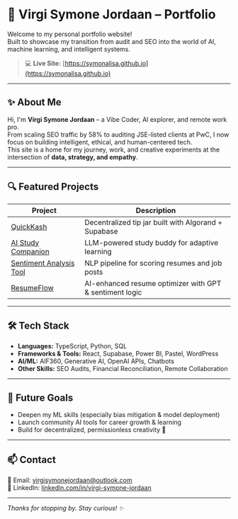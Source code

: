 # 🌿 Virgi Symone Jordaan – Portfolio

Welcome to my personal portfolio website!  
Built to showcase my transition from audit and SEO into the world of AI, machine learning, and intelligent systems.

> 💻 **Live Site:** [https://symonalisa.github.io](https://symonalisa.github.io)

---

## ✨ About Me

Hi, I'm **Virgi Symone Jordaan** – a Vibe Coder, AI explorer, and remote work pro.  
From scaling SEO traffic by 58% to auditing JSE-listed clients at PwC, I now focus on building intelligent, ethical, and human-centered tech.  
This site is a home for my journey, work, and creative experiments at the intersection of **data, strategy, and empathy**.

---

## 🔍 Featured Projects

| Project                     | Description                                      |
| --------------------------- | ------------------------------------------------ |
| [QuickKash](https://github.com/SymonaLisa/QuickKash)               | Decentralized tip jar built with Algorand + Supabase  |
| [AI Study Companion](https://github.com/SymonaLisa/AIStudyCompanion) | LLM-powered study buddy for adaptive learning         |
| [Sentiment Analysis Tool](https://github.com/SymonaLisa/SentimentAnalysis) | NLP pipeline for scoring resumes and job posts          |
| [ResumeFlow](https://github.com/SymonaLisa/ResumeFlow)             | AI-enhanced resume optimizer with GPT & sentiment logic |

---

## 🛠️ Tech Stack

- **Languages:** TypeScript, Python, SQL  
- **Frameworks & Tools:** React, Supabase, Power BI, Pastel, WordPress  
- **AI/ML:** AIF360, Generative AI, OpenAI APIs, Chatbots  
- **Other Skills:** SEO Audits, Financial Reconciliation, Remote Collaboration  

---

## 🎯 Future Goals

- Deepen my ML skills (especially bias mitigation & model deployment)  
- Launch community AI tools for career growth & learning  
- Build for decentralized, permissionless creativity 💚  

---

## 📫 Contact

📧 Email: [virgisymonejordaan@outlook.com](mailto:virgisymonejordaan@outlook.com)  
🔗 LinkedIn: [linkedin.com/in/virgi-symone-jordaan](https://www.linkedin.com/in/virgi-symone-jordaan)  

---

_Thanks for stopping by. Stay curious! ✨_
